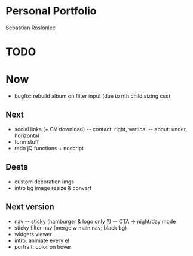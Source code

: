 # Personal Portfolio

Sebastian Rosloniec

# TODO

# Now

- bugfix: rebuild album on filter input (due to nth child sizing css)

## Next

- social links (+ CV download)
  -- contact: right, vertical
  -- about: under, horizontal
- form stuff
- redo jQ functions + noscript

## Deets

- custom decoration imgs
- intro bg image resize & convert

## Next version

- nav
  -- sticky (hamburger & logo only ?)
  -- CTA -> night/day mode
- sticky filter nav (merge w main nav; black bg)
- widgets viewer
- intro: animate every el
- portrait: color on hover
